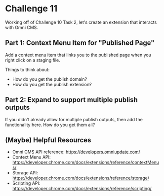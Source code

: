 # Challenge 11

Working off of Challenge 10 Task 2, let's create an extension that interacts with Omni CMS.

## Part 1: Context Menu Item for "Published Page"

Add a context menu item that links you to the published page when you right click on a staging file.

Things to think about:

- How do you get the publish domain?
- How do you get the publish extension?

## Part 2: Expand to support multiple publish outputs

If you didn't already allow for multiple publish outputs, then add the functionality here. How do you get them all?

## (Maybe) Helpful Resources

- Omni CMS API reference: https://developers.omniupdate.com/
- Context Menu API: https://developer.chrome.com/docs/extensions/reference/contextMenus/
- Storage API: https://developer.chrome.com/docs/extensions/reference/storage/
- Scripting API: https://developer.chrome.com/docs/extensions/reference/scripting/